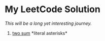 # My LeetCode Solution
_This will be a long yet interesting journey._

1. [two sum](https://github.com/carsonxie/LeetCode-stuff/blob/master/notes/1_twosum.md)
\*literal asterisks\*
